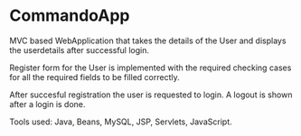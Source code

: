 # CommandoApp

MVC based WebApplication that takes the details of the User and displays the userdetails after successful login.

Register form for the User is implemented with the required checking cases for all the required fields to be filled correctly.

After succesful registration the user is requested to login. A logout is shown after a login is done.

Tools used: Java, Beans, MySQL, JSP, Servlets, JavaScript.
